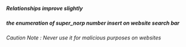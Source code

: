 ##### Relationships improve slightly #####
##### the enumeration of super_norp number insert on website search bar #####
###### Caution Note :  Never use it for malicious purposes on websites ######
